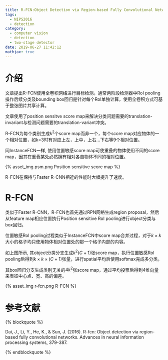 ```yaml
---
title: R-FCN:Object Detection via Region-based Fully Convolutional Networks
tags:
  - NIPS2016
  - detection
category:
  - computer vision
  - detection
  - two-stage detector
date: 2019-06-27 11:42:12
mathjax: true
---
```


# 介绍

文章提出R-FCN使用全卷积网络进行目标检测。通常两阶段检测器中RoI pooling操作后续分类及bounding box回归是针对每个RoI单独计算，使用全卷积方式可基于整张图片共享计算。

文章使用了position sensitve score map来解决分类问题需要的translation-invariant与检测问题需要的translation-variant冲突。

R-FCN为每个类别生成$k^2$个score map而非一个，每个score map对应物体的一个相对位置，如k=3时有对应上左，上中，上右...下右等9个相对位置。

同InstanceFCN一样, 使用位置敏感score map可使重叠的物体使用不同的score map，因其在重叠某处必然拥有相对各自物体不同的相对位置。

{% asset_img psm.png Position sensitive score map %}

R-FCN在保持与Faster R-CNN相近的性能时大幅提升了速度。

# R-FCN

类似于Faster R-CNN，R-FCN也首先通过RPN网络生成region proposal，然后从feature map相应位置执行Position sensitive RoI pooling进行object分类与box回归。

位置敏感RoI pooling过程类似于InstanceFCN中score map合并过程，对于$k \times k$大小的格子均只使用物体相对位置处的那一个格子内部的内容。

如上图所示, 其object分类分支生成$k^2(C+1)$张score map，执行位置敏感RoI pooling后得到$k \times k \times (C+1)$张量，进行spatial平均后使用softmax完成多分类。

其box回归分支生成类别无关的$4k^2$张score map，通过平均投票后得到4维向量来表征中心点、宽、高的偏差。

{% asset_img r-fcn.png R-FCN %}

# 参考文献

{% blockquote %}

Dai, J., Li, Y., He, K., & Sun, J. (2016). R-fcn: Object detection via region-based fully convolutional networks. Advances in neural information processing systems, 379-387.

{% endblockquote %}
